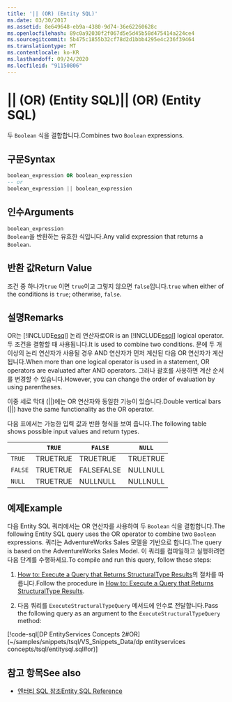 ```yaml
---
title: '|| (OR) (Entity SQL)'
ms.date: 03/30/2017
ms.assetid: 8e649648-eb9a-4380-9d74-36e62260628c
ms.openlocfilehash: 89c0a92030f2f067d5e5d45b58d475414a224ce4
ms.sourcegitcommit: 5b475c1855b32cf78d2d1bbb4295e4c236f39464
ms.translationtype: MT
ms.contentlocale: ko-KR
ms.lasthandoff: 09/24/2020
ms.locfileid: "91150806"
---
```

# <a name="-or-entity-sql"></a><span data-ttu-id="1ba9e-102">|| (OR) (Entity SQL)</span><span class="sxs-lookup"><span data-stu-id="1ba9e-102">|| (OR) (Entity SQL)</span></span>

<span data-ttu-id="1ba9e-103">두 `Boolean` 식을 결합합니다.</span><span class="sxs-lookup"><span data-stu-id="1ba9e-103">Combines two `Boolean` expressions.</span></span>  
  
## <a name="syntax"></a><span data-ttu-id="1ba9e-104">구문</span><span class="sxs-lookup"><span data-stu-id="1ba9e-104">Syntax</span></span>  
  
```sql  
boolean_expression OR boolean_expression  
-- or
boolean_expression || boolean_expression  
```  
  
## <a name="arguments"></a><span data-ttu-id="1ba9e-105">인수</span><span class="sxs-lookup"><span data-stu-id="1ba9e-105">Arguments</span></span>  

 `boolean_expression`  
 <span data-ttu-id="1ba9e-106">`Boolean`을 반환하는 유효한 식입니다.</span><span class="sxs-lookup"><span data-stu-id="1ba9e-106">Any valid expression that returns a `Boolean`.</span></span>  
  
## <a name="return-value"></a><span data-ttu-id="1ba9e-107">반환 값</span><span class="sxs-lookup"><span data-stu-id="1ba9e-107">Return Value</span></span>  

 <span data-ttu-id="1ba9e-108">조건 중 하나가`true` 이면 `true`이고 그렇지 않으면 `false`입니다.</span><span class="sxs-lookup"><span data-stu-id="1ba9e-108">`true` when either of the conditions is `true`; otherwise, `false`.</span></span>  
  
## <a name="remarks"></a><span data-ttu-id="1ba9e-109">설명</span><span class="sxs-lookup"><span data-stu-id="1ba9e-109">Remarks</span></span>  

 <span data-ttu-id="1ba9e-110">OR는 [!INCLUDE[esql](../../../../../../includes/esql-md.md)] 논리 연산자로</span><span class="sxs-lookup"><span data-stu-id="1ba9e-110">OR is an [!INCLUDE[esql](../../../../../../includes/esql-md.md)] logical operator.</span></span> <span data-ttu-id="1ba9e-111">두 조건을 결합할 때 사용됩니다.</span><span class="sxs-lookup"><span data-stu-id="1ba9e-111">It is used to combine two conditions.</span></span> <span data-ttu-id="1ba9e-112">문에 두 개 이상의 논리 연산자가 사용될 경우 AND 연산자가 먼저 계산된 다음 OR 연산자가 계산됩니다.</span><span class="sxs-lookup"><span data-stu-id="1ba9e-112">When more than one logical operator is used in a statement, OR operators are evaluated after AND operators.</span></span> <span data-ttu-id="1ba9e-113">그러나 괄호를 사용하면 계산 순서를 변경할 수 있습니다.</span><span class="sxs-lookup"><span data-stu-id="1ba9e-113">However, you can change the order of evaluation by using parentheses.</span></span>  
  
 <span data-ttu-id="1ba9e-114">이중 세로 막대 (&#124;&#124;)에는 OR 연산자와 동일한 기능이 있습니다.</span><span class="sxs-lookup"><span data-stu-id="1ba9e-114">Double vertical bars (&#124;&#124;) have the same functionality as the OR operator.</span></span>  
  
 <span data-ttu-id="1ba9e-115">다음 표에서는 가능한 입력 값과 반환 형식을 보여 줍니다.</span><span class="sxs-lookup"><span data-stu-id="1ba9e-115">The following table shows possible input values and return types.</span></span>  
  
||`TRUE`|`FALSE`|`NULL`|  
|-|------------|-------------|------------|  
|`TRUE`|<span data-ttu-id="1ba9e-116">TRUE</span><span class="sxs-lookup"><span data-stu-id="1ba9e-116">TRUE</span></span>|<span data-ttu-id="1ba9e-117">TRUE</span><span class="sxs-lookup"><span data-stu-id="1ba9e-117">TRUE</span></span>|<span data-ttu-id="1ba9e-118">TRUE</span><span class="sxs-lookup"><span data-stu-id="1ba9e-118">TRUE</span></span>|  
|`FALSE`|<span data-ttu-id="1ba9e-119">TRUE</span><span class="sxs-lookup"><span data-stu-id="1ba9e-119">TRUE</span></span>|<span data-ttu-id="1ba9e-120">FALSE</span><span class="sxs-lookup"><span data-stu-id="1ba9e-120">FALSE</span></span>|<span data-ttu-id="1ba9e-121">NULL</span><span class="sxs-lookup"><span data-stu-id="1ba9e-121">NULL</span></span>|  
|`NULL`|<span data-ttu-id="1ba9e-122">TRUE</span><span class="sxs-lookup"><span data-stu-id="1ba9e-122">TRUE</span></span>|<span data-ttu-id="1ba9e-123">NULL</span><span class="sxs-lookup"><span data-stu-id="1ba9e-123">NULL</span></span>|<span data-ttu-id="1ba9e-124">NULL</span><span class="sxs-lookup"><span data-stu-id="1ba9e-124">NULL</span></span>|  
  
## <a name="example"></a><span data-ttu-id="1ba9e-125">예제</span><span class="sxs-lookup"><span data-stu-id="1ba9e-125">Example</span></span>  

 <span data-ttu-id="1ba9e-126">다음 Entity SQL 쿼리에서는 OR 연산자를 사용하여 두 `Boolean` 식을 결합합니다.</span><span class="sxs-lookup"><span data-stu-id="1ba9e-126">The following Entity SQL query uses the OR operator to combine two `Boolean` expressions.</span></span> <span data-ttu-id="1ba9e-127">쿼리는 AdventureWorks Sales 모델을 기반으로 합니다.</span><span class="sxs-lookup"><span data-stu-id="1ba9e-127">The query is based on the AdventureWorks Sales Model.</span></span> <span data-ttu-id="1ba9e-128">이 쿼리를 컴파일하고 실행하려면 다음 단계를 수행하세요.</span><span class="sxs-lookup"><span data-stu-id="1ba9e-128">To compile and run this query, follow these steps:</span></span>  
  
1. <span data-ttu-id="1ba9e-129">[How to: Execute a Query that Returns StructuralType Results](../how-to-execute-a-query-that-returns-structuraltype-results.md)의 절차를 따릅니다.</span><span class="sxs-lookup"><span data-stu-id="1ba9e-129">Follow the procedure in [How to: Execute a Query that Returns StructuralType Results](../how-to-execute-a-query-that-returns-structuraltype-results.md).</span></span>  
  
2. <span data-ttu-id="1ba9e-130">다음 쿼리를 `ExecuteStructuralTypeQuery` 메서드에 인수로 전달합니다.</span><span class="sxs-lookup"><span data-stu-id="1ba9e-130">Pass the following query as an argument to the `ExecuteStructuralTypeQuery` method:</span></span>  
  
 [!code-sql[DP EntityServices Concepts 2#OR](~/samples/snippets/tsql/VS_Snippets_Data/dp entityservices concepts/tsql/entitysql.sql#or)]  
  
## <a name="see-also"></a><span data-ttu-id="1ba9e-131">참고 항목</span><span class="sxs-lookup"><span data-stu-id="1ba9e-131">See also</span></span>

- [<span data-ttu-id="1ba9e-132">엔터티 SQL 참조</span><span class="sxs-lookup"><span data-stu-id="1ba9e-132">Entity SQL Reference</span></span>](entity-sql-reference.md)
